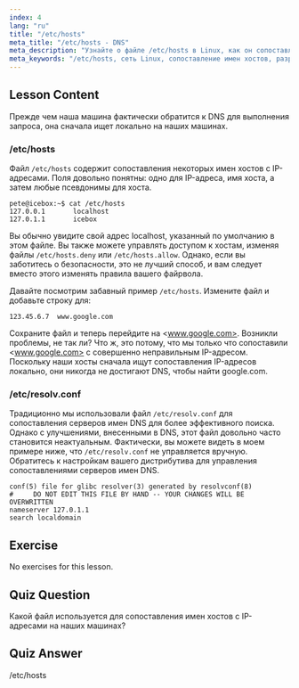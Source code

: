 ```yaml
---
index: 4
lang: "ru"
title: "/etc/hosts"
meta_title: "/etc/hosts - DNS"
meta_description: "Узнайте о файле /etc/hosts в Linux, как он сопоставляет имена хостов с IP-адресами, и его роль в разрешении DNS. Изучите базовую настройку сети."
meta_keywords: "/etc/hosts, сеть Linux, сопоставление имен хостов, разрешение DNS, учебник по Linux, руководство для начинающих"
---
```


## Lesson Content

Прежде чем наша машина фактически обратится к DNS для выполнения запроса, она сначала ищет локально на наших машинах.

### /etc/hosts

Файл `/etc/hosts` содержит сопоставления некоторых имен хостов с IP-адресами. Поля довольно понятны: одно для IP-адреса, имя хоста, а затем любые псевдонимы для хоста.

```plaintext
pete@icebox:~$ cat /etc/hosts
127.0.0.1       localhost
127.0.1.1       icebox
```

Вы обычно увидите свой адрес localhost, указанный по умолчанию в этом файле. Вы также можете управлять доступом к хостам, изменяя файлы `/etc/hosts.deny` или `/etc/hosts.allow`. Однако, если вы заботитесь о безопасности, это не лучший способ, и вам следует вместо этого изменять правила вашего файрвола.

Давайте посмотрим забавный пример `/etc/hosts`. Измените файл и добавьте строку для:

```plaintext
123.45.6.7  www.google.com
```

Сохраните файл и теперь перейдите на <www.google.com>. Возникли проблемы, не так ли? Что ж, это потому, что мы только что сопоставили <www.google.com> с совершенно неправильным IP-адресом. Поскольку наши хосты сначала ищут сопоставления IP-адресов локально, они никогда не достигают DNS, чтобы найти google.com.

### /etc/resolv.conf

Традиционно мы использовали файл `/etc/resolv.conf` для сопоставления серверов имен DNS для более эффективного поиска. Однако с улучшениями, внесенными в DNS, этот файл довольно часто становится неактуальным. Фактически, вы можете видеть в моем примере ниже, что `/etc/resolv.conf` не управляется вручную. Обратитесь к настройкам вашего дистрибутива для управления сопоставлениями серверов имен DNS.

```plaintext
conf(5) file for glibc resolver(3) generated by resolvconf(8)
#     DO NOT EDIT THIS FILE BY HAND -- YOUR CHANGES WILL BE OVERWRITTEN
nameserver 127.0.1.1
search localdomain
```

## Exercise

No exercises for this lesson.

## Quiz Question

Какой файл используется для сопоставления имен хостов с IP-адресами на наших машинах?

## Quiz Answer

/etc/hosts
